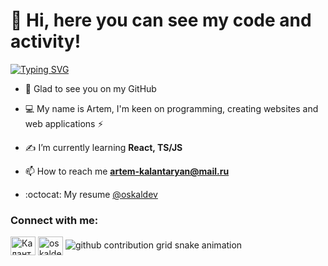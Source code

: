  

# 👋 Hi, here you can see my code and activity!
 [![Typing SVG](https://readme-typing-svg.herokuapp.com?color=%2336BCF7&lines=frontend+developer)](https://git.io/typing-svg)
- 💬 Glad to see you on my GitHub 

- 💻 My name is Artem, I'm keen on programming, creating websites and web applications ⚡

- ✍️ I’m currently learning **React, TS/JS**

- 📫 How to reach me **artem-kalantaryan@mail.ru**

- :octocat: My resume [@oskaldev](https://oskaldev.github.io/)

<h3 align="left">Connect with me:</h3>
<p align="left">
 <a href="https://vk.com/localzet" target="blank"><img align="center" src="https://raw.githubusercontent.com/rahuldkjain/github-profile-readme-generator/master/src/images/icons/Social/vk.svg" alt="Калантарян Артём" height="30" width="40" /></a>
<a href="https://t.me/oskaldev" target="blank"><img align="center" src="https://www.svgrepo.com/download/343522/telegram-communication-chat-interaction-network-connection.svg" alt="oskaldev" height="30" width="40" /></a>

 
<picture>
  <source media="(prefers-color-scheme: dark)" srcset="https://raw.githubusercontent.com/platane/platane/output/github-contribution-grid-snake-dark.svg">
  <source media="(prefers-color-scheme: light)" srcset="https://raw.githubusercontent.com/platane/platane/output/github-contribution-grid-snake.svg">
  <img alt="github contribution grid snake animation" src="https://raw.githubusercontent.com/platane/oskaldev/output/github-contribution-grid-snake.svg">
</picture>
